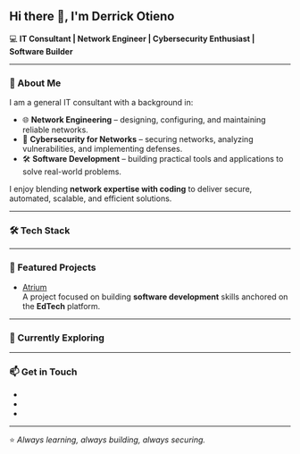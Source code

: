 ##  Hi there 👋, I'm Derrick Otieno


💻 **IT Consultant | Network Engineer | Cybersecurity Enthusiast | Software Builder**

---

### 🚀 About Me
I am a general IT consultant with a background in:
- 🌐 **Network Engineering** – designing, configuring, and maintaining reliable networks. 
- 🔐 **Cybersecurity for Networks** – securing networks, analyzing vulnerabilities, and implementing defenses. 
- 🛠️ **Software Development** – building practical tools and applications to solve real-world problems. 

I enjoy blending **network expertise with coding** to deliver secure, automated, scalable, and efficient solutions. 

---

### 🛠️ Tech Stack

---

### 📌 Featured Projects

- [Atrium](https://github.com/IamCyberRick/atrium)  
  A project focused on building **software development**  skills anchored on the **EdTech** platform.  


---

### 🌱 Currently Exploring

---

### 📫 Get in Touch
- 
-  
- 

---

⭐️ *Always learning, always building, always securing.*

